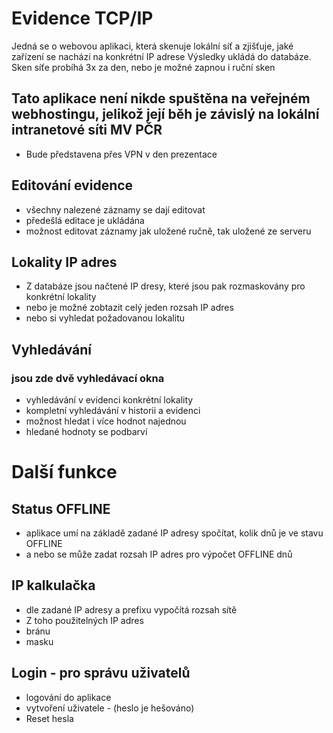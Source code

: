 # Evidence TCP/IP
Jedná se o webovou aplikaci, která skenuje lokální síť a zjišťuje, jaké zařízení se nachází na konkrétní IP adrese
Výsledky ukládá do databáze.
Sken síťe probíhá 3x za den, nebo je možné zapnou i ruční sken

## Tato aplikace není nikde spuštěna na veřejném webhostingu, jelikož její běh je závislý na lokální intranetové síti MV PČR
* Bude představena přes VPN v den prezentace 


## Editování evidence
* všechny nalezené záznamy se dají editovat
* předešlá editace je ukládána
* možnost editovat záznamy jak uložené ručně, tak uložené ze serveru
  
##  Lokality IP adres
* Z databáze jsou načtené IP dresy, které jsou pak rozmaskovány pro konkrétní lokality
* nebo je možné zobtazit celý jeden rozsah IP adres
* nebo si vyhledat požadovanou lokalitu

## Vyhledávání
### jsou zde dvě vyhledávací okna
* vyhledávání v evidenci konkrétní lokality
* kompletní vyhledávání v historii a evidenci 
* možnost hledat i více hodnot najednou
* hledané hodnoty se podbarví

# Další funkce

## Status OFFLINE
* aplikace umí na základě zadané IP adresy spočítat, kolik dnů je ve stavu OFFLINE
* a nebo se může zadat rozsah IP adres pro výpočet OFFLINE dnů

## IP kalkulačka
* dle zadané IP adresy a prefixu vypočítá rozsah sítě
* Z toho použitelných IP adres
* bránu
* masku

## Login - pro správu uživatelů
* logování do aplikace
* vytvoření uživatele - (heslo je hešováno)
* Reset hesla
